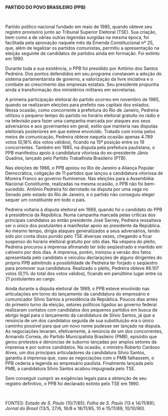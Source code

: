 **PARTIDO DO POVO BRASILEIRO (PPB)**

 

Partido político nacional fundado em maio de 1985, quando obteve seu
registro provisório junto ao Tribunal Superior Eleitoral (TSE). Sua
criação, bem como a de várias outras legendas surgidas na mesma época,
foi facilitada pela aprovação naquele mês da Emenda Constitucional nº
25, que, além de legalizar os partidos comunistas, permitiu a
apresentação na eleição seguinte de candidatos de partidos ainda em
formação. Foi extinto em 1990.

Durante toda a sua existência, o PPB foi presidido por Antônio dos
Santos Pedreira. Dos pontos defendidos em seu programa constavam a
adoção do sistema parlamentarista de governo, a valorização da livre
iniciativa e o combate ao crescimento das empresas estatais. Seu
presidente propunha ainda a transformação dos ministérios militares em
secretarias.

A primeira participação eleitoral do partido ocorreu em novembro de
1985, quando se realizaram eleições para prefeito nas capitais dos
estados. Nessa ocasião, como concorrente à prefeitura do Rio de Janeiro,
Pedreira utilizou o pequeno tempo do partido no horário eleitoral
gratuito no rádio e na televisão para fazer uma campanha marcada por
ataques aos seus adversários e aos governantes em geral, estilo que
manteria nas disputas eleitorais posteriores em que esteve envolvido.
Tratado com ironia pelos meios de comunicação, Pedreira obteve naquela
ocasião apenas 4.789 votos (0,18% dos votos válidos), ficando na 15ª
posição entre os 19 concorrentes. Também em 1985, na disputa pela
prefeitura paulistana, o PPB manifestou apoio à candidatura vitoriosa do
ex-presidente Jânio Quadros, lançado pelo Partido Trabalhista Brasileiro
(PTB).

Nas eleições de 1986, o PPB apoiou no Rio de Janeiro a Aliança Popular
Democrática, coligação de 11 partidos que lançou a candidatura vitoriosa
de Moreira Franco ao governo fluminense. Nas eleições para a Assembléia
Nacional Constituinte, realizadas na mesma ocasião, o PPB não foi
bem-sucedido. Antônio Pedreira foi derrotado na disputa por uma vaga no
Senado pelo estado do Rio de Janeiro, e o partido não conseguiu eleger
sequer um constituinte em todo o país.

Pedreira voltaria à disputa eleitoral em 1989, quando foi o candidato do
PPB à presidência da República. Numa campanha marcada pelas críticas dos
principais candidatos ao então presidente José Sarney, Pedreira
ressaltava ser o único dos postulantes a manifestar apoio ao presidente
da República. Ao mesmo tempo, dirigia ataques generalizados a seus
adversários, tendo sido por conta disso punido pelo TSE diversas vezes,
chegando a ficar suspenso do horário eleitoral gratuito por oito dias.
Na véspera do pleito, Pedreira procurou a imprensa afirmando ter sido
seqüestrado e mantido em cativeiro por dois dias. A imprensa, porém,
ironizou a versão dos fatos apresentada pelo candidato e veiculou
declarações de alguns dirigentes do próprio PPB admitindo a
possibilidade de Pedreira ter forjado o seqüestro para promover sua
candidatura. Realizado o pleito, Pedreira obteve 86.107 votos (0,1% do
total dos votos válidos), ficando em penúltimo lugar entre os 21
postulantes ao cargo.

Ainda durante a disputa eleitoral de 1989, o PPB esteve envolvido nas
articulações em torno do lançamento da candidatura do empresário e
comunicador Sílvio Santos à presidência da República. Poucos dias antes
do primeiro turno da eleição, setores políticos ligados ao governo
federal realizaram contatos com candidatos dos pequenos partidos em
busca de abrigo legal para o lançamento da candidatura de Sílvio Santos,
já que a renúncia de um dos candidatos seguida de sua substituição era o
único caminho possível para que um novo nome pudesse ser lançado na
disputa. As negociações levaram, efetivamente, à renúncia de um dos
concorrentes, Armando Correia, do Partido Municipalista Brasileiro
(PMB), episódio que gerou protestos e denúncias de suborno lançadas por
amplos setores da imprensa e por outros candidatos. Na ocasião, o
ministro Roberto Cardoso Alves, um dos principais articuladores da
candidatura Sílvio Santos, garantiu à imprensa que, caso as negociações
com o PMB falhassem, o PPB cederia a legenda ao empresário paulista.
Finalmente lançada pelo PMB, a candidatura Sílvio Santos acabou
impugnada pelo TSE.

Sem conseguir cumprir as exigências legais para a obtenção de seu
registro definitivo, o PPB foi declarado extinto pelo TSE em 1990.

 

FONTES: *Estado de S. Paulo* (10/7/85); *Folha de S. Paulo* (13 e
14/11/89); *Jornal do Brasil* (13/5, 27/6, 16/8 e 18/11/85, 10 e
15/11/89, 10/10/90).

 
